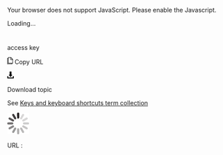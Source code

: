 Your browser does not support JavaScript. Please enable the Javascript.

Loading...

# 

access key

![Copy URL](access-key_files/Copy.png)
Copy URL

![Download](access-key_files/Download.png)

Download topic

See [Keys and keyboard shortcuts term collection](https://worldready.cloudapp.net/Styleguide/Read?id=2700&topicid=27401)

![In progress](access-key_files/activity-large.gif)

URL :

